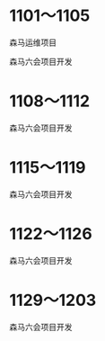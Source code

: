 # 1101～1105

森马运维项目

森马六会项目开发

# 1108～1112

森马六会项目开发

# 1115～1119

森马六会项目开发

# 1122～1126

森马六会项目开发

# 1129～1203

森马六会项目开发

